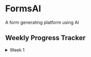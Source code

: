 # FormsAI

A form generating platform using AI

## Weekly Progress Tracker

<details>
<summary>Week 1</summary>

### Jay

- **What I did:**
  - ...
- **What I plan to do next:**
  - ...

---

### Stephan

- **What I did:**
  - ...
- **What I plan to do next:**
  - ...

---

### Vishav

- **What I did:**
  - Drafted the problem statement with the team
  - Finalized the tech stack
  - Initialized a basic Angular project for the frontend
- **What I plan to do next:**
  - Set up the linting and formatting tools for the frontend
  - Start with the basic UI for the form generation page
  - Create initial product backlog with the team

</details>
